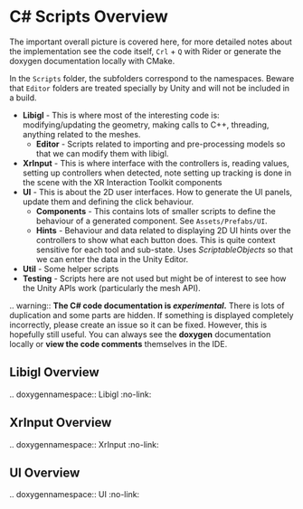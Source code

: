 # C# Scripts Overview

The important overall picture is covered here, for more detailed notes about the implementation see the code itself, `Crl` + `Q` with Rider or generate the doxygen documentation locally with CMake.

In the `Scripts` folder, the subfolders correspond to the namespaces. Beware that `Editor` folders are treated specially by Unity and will not be included in a build.

- **Libigl** - This is where most of the interesting code is: modifying/updating the geometry, making calls to C++, threading, anything related to the meshes. 
   - **Editor** - Scripts related to importing and pre-processing models so that we can modify them with libigl.
- **XrInput** - This is where interface with the controllers is, reading values, setting up controllers when detected, note setting up tracking is done in the scene with the XR Interaction Toolkit components
- **UI** - This is about the 2D user interfaces. How to generate the UI panels, update them and defining the click behaviour.
    - **Components** - This contains lots of smaller scripts to define the behaviour of a generated component. See `Assets/Prefabs/UI`.
    - **Hints** - Behaviour and data related to displaying 2D UI hints over the controllers to show what each button does. This is quite context sensitive for each tool and sub-state. 
    Uses *ScriptableObjects* so that we can enter the data in the Unity Editor.
- **Util** - Some helper scripts 
- **Testing** - Scripts here are not used but might be of interest to see how the Unity APIs work (particularly the mesh API).

.. warning::
   **The C# code documentation is *experimental*.** There is lots of duplication and some parts are hidden. If something is displayed completely incorrectly, please create an issue so it can be fixed. However, this is hopefully still useful.
   You can always see the **doxygen** documentation locally or **view the code comments** themselves in the IDE.

## Libigl Overview

.. doxygennamespace:: Libigl
   :no-link:

## XrInput Overview

.. doxygennamespace:: XrInput
   :no-link:

## UI Overview

.. doxygennamespace:: UI
   :no-link: